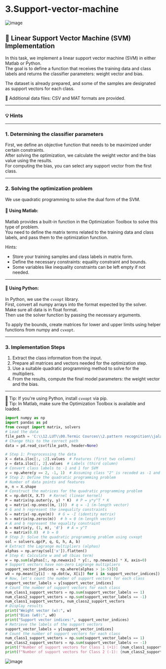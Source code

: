 # 3.Support-vector-machine
![image](https://github.com/user-attachments/assets/be5b472e-7fe5-40e6-841f-09b80dcdfc36)

## 🤖 Linear Support Vector Machine (SVM) Implementation

In this task, we implement a linear support vector machine (SVM) in either Matlab or Python.  
The goal is to define a function that receives the training data and class labels and returns the classifier parameters: weight vector and bias.

The dataset is already prepared, and some of the samples are designated as support vectors for each class.

📁 Additional data files: CSV and MAT formats are provided.

---

### 💡 Hints

---

### 1. Determining the classifier parameters

First, we define an objective function that needs to be maximized under certain constraints.  
After solving the optimization, we calculate the weight vector and the bias value using the results.  
For computing the bias, you can select any support vector from the first class.

---

### 2. Solving the optimization problem

We use quadratic programming to solve the dual form of the SVM.

#### 🧪 Using Matlab:

Matlab provides a built-in function in the Optimization Toolbox to solve this type of problem.  
You need to define the matrix terms related to the training data and class labels, and pass them to the optimization function.

Hints:
- Store your training samples and class labels in matrix form.
- Define the necessary constraints: equality constraint and bounds.
- Some variables like inequality constraints can be left empty if not needed.

---

#### 🐍 Using Python:

In Python, we use the `cvxopt` library.  
First, convert all numpy arrays into the format expected by the solver.  
Make sure all data is in float format.  
Then use the solver function by passing the necessary arguments.

To apply the bounds, create matrices for lower and upper limits using helper functions from numpy and `cvxopt`.

---

### 3. Implementation Steps

1. Extract the class information from the input.  
2. Prepare all matrices and vectors needed for the optimization step.  
3. Use a suitable quadratic programming method to solve for the multipliers.  
4. From the results, compute the final model parameters: the weight vector and the bias.

---

📌 Tip: If you're using Python, install `cvxopt` via pip.  
📌 Tip: In Matlab, make sure the Optimization Toolbox is available and loaded.



```python
import numpy as np
import pandas as pd
from cvxopt import matrix, solvers
# Load the data
file_path = 'C:\\12.LUT\\00.Termic Cources\\2.pattern recognition\\jalase5\\Code\\t103.csv'
# Change this to the correct path
data = pd.read_csv(file_path, header=None)

# Step 1: Preprocessing the data
X = data.iloc[:, :2].values  # Features (first two columns)
y = data.iloc[:, 2].values  # Labels (third column)
# Convert class labels to -1 and 1 for SVM
y = np.where(y == 2, -1, 1)  # Assuming class "2" is recoded as -1 and any other as +1
# Step 2: Define the quadratic programming problem
# Number of data points and features
m, n = X.shape
# Construct the matrices for the quadratic programming problem
K = np.dot(X, X.T)  # Kernel (linear kernel)
P = matrix(np.outer(y, y) * K)  # P = y*y^T * K
q = matrix(-np.ones((m, 1)))  # q = -1 (m-length vector)
# G and h represent the inequality constraints
G = matrix(-np.eye(m))  # G = -I (identity matrix)
h = matrix(np.zeros(m))  # h = 0 (m-length vector)
# A and b represent the equality constraint
A = matrix(y, (1, m), 'd')  # A = y^T
b = matrix(0.0)  # b = 0
# Step 3: Solve the quadratic programming problem using cvxopt
sol = solvers.qp(P, q, G, h, A, b)
# Extract the Lagrange multipliers (alphas)
alphas = np.array(sol['x']).flatten()
# Step 4: Calculate w and w0 (bias term)
w = np.sum(alphas[:, np.newaxis] * y[:, np.newaxis] * X, axis=0)
# Support vectors have non-zero Lagrange multipliers
support_vector_indices = np.where(alphas > 1e-5)[0]
w0 = np.mean([y[i] - np.dot(w, X[i]) for i in support_vector_indices])
# Now, let's count the number of support vectors for each class
support_vector_labels = y[support_vector_indices]
# Count the number of support vectors for each class
num_class1_support_vectors = np.sum(support_vector_labels == 1)
num_class2_support_vectors = np.sum(support_vector_labels == -1)
num_class1_support_vectors, num_class2_support_vectors
# Display results
print("Weight vector (w):", w)
print("Bias (w0):", w0)
print("Support vector indices:", support_vector_indices)
# Retrieve the labels of the support vectors
support_vector_labels = y[support_vector_indices]
# Count the number of support vectors for each class
num_class1_support_vectors = np.sum(support_vector_labels == 1)
num_class2_support_vectors = np.sum(support_vector_labels == -1)
print(f"Number of support vectors for Class 1 (+1): {num_class1_support_vectors}")
print(f"Number of support vectors for Class 2 (-1): {num_class2_support_vectors}")
```
![image](https://github.com/user-attachments/assets/70ceadd1-d86e-4dff-bafd-9a1098d248a9)
